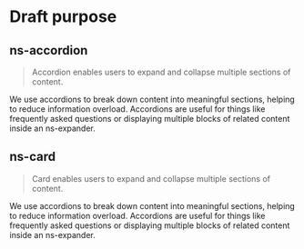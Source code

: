 # Draft purpose

## ns-accordion

> Accordion enables users to expand and collapse multiple sections of content.

We use accordions to break down content into meaningful sections, helping to reduce information overload. Accordions are useful for things like frequently asked questions or displaying multiple blocks of related content inside an ns-expander.

## ns-card

> Card enables users to expand and collapse multiple sections of content.

We use accordions to break down content into meaningful sections, helping to reduce information overload. Accordions are useful for things like frequently asked questions or displaying multiple blocks of related content inside an ns-expander.

